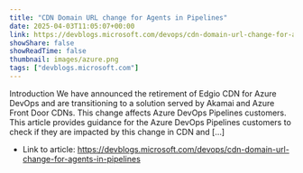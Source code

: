 ```yaml
---
title: "CDN Domain URL change for Agents in Pipelines"
date: 2025-04-03T11:05:07+00:00
link: https://devblogs.microsoft.com/devops/cdn-domain-url-change-for-agents-in-pipelines
showShare: false
showReadTime: false
thumbnail: images/azure.png
tags: ["devblogs.microsoft.com"]
---
```

Introduction We have announced the retirement of Edgio CDN for Azure DevOps and are transitioning to a solution served by Akamai and Azure Front Door CDNs. This change affects Azure DevOps Pipelines customers. This article provides guidance for the Azure DevOps Pipelines customers to check if they are impacted by this change in CDN and […]

- Link to article: https://devblogs.microsoft.com/devops/cdn-domain-url-change-for-agents-in-pipelines